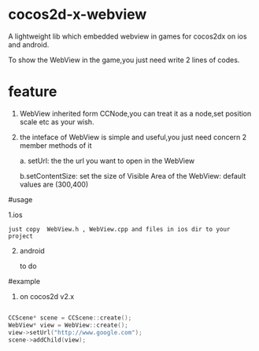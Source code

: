 # cocos2d-x-webview
A lightweight lib which embedded webview in games for cocos2dx on ios and android. 

To show the WebView in the game,you just need write 2 lines of codes.




# feature
1. WebView inherited form CCNode,you can treat it as a node,set position scale etc as your wish.
2. the inteface of WebView is simple and useful,you just need concern 2 member methods of it

    a. setUrl: the the url you want to open in the WebView

    b.setContentSize: set the size of Visible Area of the WebView: default values are (300,400)

#usage

1.ios
    
    just copy  WebView.h , WebView.cpp and files in ios dir to your project

2. android
    
    to do


#example

1. on cocos2d v2.x
```cpp

CCScene* scene = CCScene::create();
WebView* view = WebView::create();
view->setUrl("http://www.google.com");
scene->addChild(view);

```




